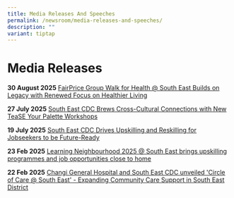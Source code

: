 ```yaml
---
title: Media Releases And Speeches
permalink: /newsroom/media-releases-and-speeches/
description: ""
variant: tiptap
---
```

<h1>Media Releases</h1>
<p><strong>30 August 2025</strong>  <a href="/files/Media_Release___FairPrice_Group_Walk_for_Health___South_East.pdf" rel="noopener nofollow" target="_blank">FairPrice Group Walk for Health @ South East Builds on Legacy with Renewed Focus on Healthier Living</a>
</p>
<p><strong>27 July 2025</strong>  <a href="/files/Media_Release___South_East_CDC_Brews_Cross_Cultural_Connections_with_New_TeaSE_Your_Palette_Workshops.pdf" rel="noopener nofollow" target="_blank">South East CDC Brews Cross-Cultural Connections with New TeaSE Your Palette Workshops</a>
</p>
<p><strong>19 July 2025</strong>  <a href="/files/Media_Release___South_East_CDC_Drives_Upskilling_and_Reskilling_for_Jobseekers_to_be_Future_Ready.pdf" rel="noopener noreferrer nofollow" target="_blank"><u>South East CDC Drives Upskilling and Reskilling for Jobseekers to be Future-Ready</u></a>
</p>
<p><strong>23 Feb 2025</strong>  <a href="/files/Media_Release_Learning_Neighbourhood_2025_South_East_Brings_Upskilling_Programmes_and_Job_Opportunities_Close_to_Home.pdf" rel="noopener noreferrer nofollow" target="_blank"><u>Learning Neighbourhood 2025 @ South East brings upskilling programmes and job opportunities close to home</u></a>
</p>
<p><strong>22 Feb 2025</strong>  <a href="/files/Media_Release_Changi_General_Hospital_and_South_East_CDC_Unveiled_Circle_of_Care.pdf" rel="noopener noreferrer nofollow" target="_blank"><u>Changi General Hospital and South East CDC unveiled 'Circle of Care @ South East' - Expanding Community Care Support in South East District</u></a>
</p>